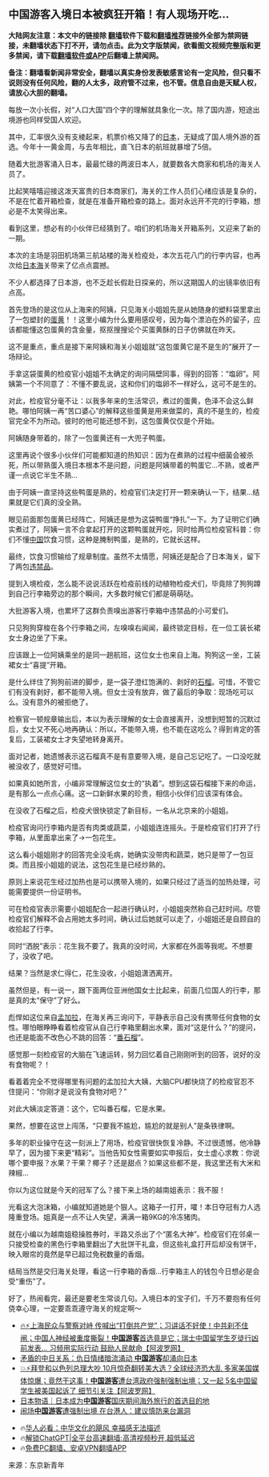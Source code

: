  <!-- 面包屑导航 --> <h2>中国游客入境日本被疯狂开箱！有人现场开吃…</h2> <p class="notice"><b>大陆网友注意：本文中的链接除 <a href="https://github.com/bannedbook/fanqiang" >翻墙</a>软件下载和<a href="https://github.com/killgcd/justmysocks/blob/master/README.md">翻墙推荐</a>链接外全部为禁网链接，未翻墙状态下打不开，请勿点击。此为文字版禁闻，欲看图文视频完整版和更多禁闻，请下载<a href="https://github.com/bannedbook/fanqiang">翻墙软件或APP</a>后翻墙上禁闻网。</p><p>备注：翻墙看新闻非常安全，翻墙以真实身份发表敏感言论有一定风险，但只看不说则没有任何风险，翻的人太多，政府管不过来，也不管。信息自由是天赋人权，请放心大胆的翻墙。</b></p>  <div class="entry"> <p>每放一次小长假，对“人口大国”四个字的理解就具象化一次。除了国内游，短途出境游也同样受国人欢迎。</p> <p>其中，汇率很久没有支棱起来，机票价格又降了的<a href="https://www.bannedbook.org/bnews/tag/%e6%97%a5%e6%9c%ac/" class="st_tag internal_tag" rel="tag" title="标签 日本 下的日志">日本</a>，无疑成了国人境外游的首选。今年十一黄金周，与去年相比，直飞日本的航班就暴增了5倍。</p> <p>随着大批游客涌入日本，最最忙碌的两波日本人，就要数各大商家和机场的海关人员了。</p> <p>比起笑嘻嘻迎接这泼天富贵的日本商家们，海关的工作人员们心绪应该是复杂的，不是在忙着开箱检查，就是在准备开箱检查的路上。面对永远开不完的行李箱，想必是不太笑得出来。</p> <p>看到这里，想必有的小伙伴已经猜到了。咱们的机场海关开箱系列，又迎来了新的一期。</p> <p>本次的主场是羽田机场第三航站楼的海关检疫处，本次五花八门的行李内容，也再次给<a href="https://www.bannedbook.org/bnews/tag/%E6%97%A5%E6%9C%AC%E6%B5%B7/" class="st_tag internal_tag" rel="tag" title="标签 日本海 下的日志">日本海</a>关带来了亿点点震撼。</p> <p>不少人都选择了日本游，也不乏趁长假赴日探亲的，所以这期国人的出镜率依旧有点高。</p> <p>首先登场的是这位从上海来的阿姨，只见海关小姐姐先是从她随身的塑料袋里拿出了一包塑封的<a href="https://www.bannedbook.org/bnews/tag/%E8%9B%8B%E9%BB%84/" class="st_tag internal_tag" rel="tag" title="标签 蛋黄 下的日志">蛋黄</a>！！这里小编为什么要用感叹号，因为每个漂泊在外的留子，应该都能懂这包蛋黄的含金量，抠抠搜搜论个买蛋黄酥的日子仿佛就在昨天。</p> <p>这不是重点，重点是接下来阿姨和海关小姐姐就“这包蛋黄它是不是生的”展开了一场辩论。</p> <p>手拿这袋蛋黄的检疫官小姐姐不太确定的询问隔壁同事，得到的回答：“塩卵”。阿姨第一个不同意了：不懂不要乱说，这和你们的塩卵不一样好么，这可不是生的。</p> <p>对此，检疫官分毫不让：以我多年来的生活常识，煮过的蛋黄，色泽不会这么鲜艳。哪怕阿姨一再“苦口婆心”的解释这些蛋黄是用来做菜的，真的不是生的，检疫官完全不为所动。彼时的他可能还想不到，这包蛋黄仅仅是个开始。</p>  <p>阿姨随身带着的，除了一包蛋黄还有一大兜子鸭蛋。</p> <p>这里再说个很多小伙伴们可能都知道的热知识：因为在煮熟的过程中细菌会被杀死，所以带熟蛋入境日本根本不是问题，问题是阿姨带着的鸭蛋它…不熟，或者严谨一点说它半生不熟…</p> <p>由于阿姨一直坚持这些鸭蛋是熟的，检疫官们决定打开一颗来确认一下，结果…结果就是它们真的没全熟。</p> <p>眼见前面那包蛋黄已经阵亡，阿姨还是想为这袋鸭蛋“挣扎”一下。为了证明它们确实煮过了，阿姨一言不合拿起打开的这颗鸭蛋就开吃，同时给两位检疫官科普：你们不懂<span class='wp_keywordlink_affiliate'><a href="https://www.bannedbook.org/" title="中国" target="_blank">中国</a></span>饮食习惯，这种是腌制鸭蛋，是熟的，它就长这样。</p> <p>最终，饮食习惯输给了规章制度。虽然不太情愿，阿姨还是配合了日本海关，留下了两包<a href="https://www.bannedbook.org/bnews/tag/%E8%BF%9D%E7%A6%81%E5%93%81/" class="st_tag internal_tag" rel="tag" title="标签 违禁品 下的日志">违禁品</a>。</p> <p>提到入境检疫，怎么能不说说活跃在检疫前线的动植物检疫犬们，毕竟除了狗狗蹲到自己行李箱旁边的那个瞬间，大多数时候它们都是萌萌哒。</p> <p>大批游客入境，也累坏了这群负责嗅出游客行李箱中违禁品的小可爱们。</p> <p>只见狗狗穿梭在各个行李箱之间，左嗅嗅右闻闻，最终锁定目标，在一位工装长裙女士身边坐了下来。</p> <p>应该跟上一位阿姨乘坐的是同一趟航班，这位女士也来自上海。狗狗这一坐，工装裙女士“喜提”开箱。</p> <p>是什么绊住了狗狗前进的脚步，是一袋子澄红饱满的、剥好的<a href="https://www.bannedbook.org/bnews/tag/%E7%9F%B3%E6%A6%B4/" class="st_tag internal_tag" rel="tag" title="标签 石榴 下的日志">石榴</a>。可惜，不管它们有没有剥好，都不能带入境。但女士没有放弃，做了最后的争取：现场吃可以么。没有意外的被拒绝了。</p> <p>检察官一顿规章输出后，本以为表示理解的女士会直接离开，没想到短暂的沉默过后，女士又不死心地再确认：所以，不能带入境，也不能在这吃么？得到肯定的答复后，工装裙女士才失望地转身离开。</p>  <p>面对记者，她遗憾表示这石榴真不是有意要带入境，是自己忘记吃了。一口没吃就被没收了，感觉好可惜。</p> <p>如果真如她所言，小编非常理解这位女士的“执着”。想到这袋石榴接下来的命运，是有那么一点点心痛。这一口新鲜水果的珍贵，相信小伙伴们应该深有体会。</p> <p>在没收了石榴之后，检疫犬很快锁定了新目标，一名从北京来的小姐姐。</p> <p>检疫官询问行李箱内是否有肉类或蔬菜，小姐姐连连摇头。于是检疫官们打开了行李箱，从里面拿出来了→一包花生。</p> <p>这么看小姐姐刚才的回答完全没毛病，她确实没带肉和蔬菜，她只是带了一包豆类。而且按小姐姐的说法，这包花生是已经炒熟的。</p> <p>原则上来说花生经过加热也是可以携带入境的，如果只经过了适当的加热处理，可能需要提供一份证明书。</p> <p>可在检疫官表示需要小姐姐配合一起进行确认时，小姐姐突然称自己赶时间。尽管检疫官们解释不会占用她太多时间，确认过后她就可以走了，小姐姐还是自顾自的收拾起了行李。</p> <p>同时“洒脱”表示：花生我不要了。我真的没时间，大家都在外面等我呢。不想要了，没收了吧。</p> <p>结果？当然是求仁得仁，花生没收，小姐姐潇洒离开。</p> <p>虽然但是，有一说一，跟下面两位亚洲他国女士比起来，前面几位国人的行李，那是真的太“保守”了好么。</p> <p>彪悍如这位来自<a href="https://www.bannedbook.org/bnews/tag/%e5%ad%9f%e5%8a%a0%e6%8b%89/" class="st_tag internal_tag" rel="tag" title="标签 孟加拉 下的日志">孟加拉</a>，在海关再三询问下，平静表示自己没有携带任何食物的女性。哪怕眼睁睁看着检疫官从自己行李箱里翻出水果，面对“这是什么？”的提问，也还是能面不改色心不跳的回答：“<a href="https://www.bannedbook.org/bnews/tag/%E7%95%AA%E7%9F%B3%E6%A6%B4/" class="st_tag internal_tag" rel="tag" title="标签 番石榴 下的日志">番石榴</a>”。</p>  <p>感觉那一刻检疫官的大脑在飞速运转，努力回忆着自己刚刚听到的回答，说好的没有食物呢？！</p> <p>看着着完全不觉得哪里有问题的孟加拉大大姨，大脑CPU都快烧了的检疫官忍不住提问：“你刚才是说没有食物对吧？”</p> <p>对此大姨淡定答道：这个，它叫番石榴，它是水果。</p> <p>果然，想要在这世上闯荡，“只要我不尴尬，尴尬的就是别人”是条铁律啊。</p> <p>多年的职业操守在这一刻派上了用场，检疫官很快恢复冷静。不过很遗憾，他冷静早了，因为接下来更“精彩”。当他告知女性需要如实申报后，女士虚心求教：你说哪个要申报？水果？干果？椰子？还是甜点？如果这些都不是，我这里还有大米和辣椒…</p> <p>你以为这位就是今天的冠军了么？接下来上场的越南姐表示：我不服！</p> <p>光看这大泡沫箱，小编就知道她是个狠人。这箱子一打开，嚯！本日夺冠有力人选隆重登场。姐真是一点不让人失望，满满一箱9KG的冷冻猪肉。</p> <p>就在小编以为越南姐稳操胜券时，半路又杀出了个“匿名大神”。检疫官们在邻桌一只接受检查的黑色行李箱里翻出了大批饼干礼盒，但这些礼盒打开后却没有饼干，映入眼帘的竟然是早已超过免税数量的香烟。</p> <p>结局当然是交归海关处理，看这一行李箱的香烟…行李箱主人的钱包今日想必是会受“重伤”了。</p> <p>好了，热闹看完，最还是要老生常谈几句。入境日本的宝子们，千万不要抱有任何侥幸心理，一定要乖乖遵守海关的规定啊～</p> <!--<div id="taboola-mid-1"></div>--><ul class='op-related-articles' title='相关阅读'> <li><a href='https://www.bannedbook.org/bnews/bannedvideo/20241005/2097757.html' target='_blank'>🔥⚡上海民众与警察对峙 传喊出“打倒共产党”；习讲话不好使！中共刹不住闸；中国人神经被重度撕裂！<b>中国游客</b>首选竟是它；瑞士中国留学生歹徒行凶前发表... 习频用实际行动 鼓励人民献命【阿波罗网】</a></li> <li><a href='https://www.bannedbook.org/bnews/ssgc/20241004/2097508.html' target='_blank'>矛盾的中日关系：仇日情绪暗流涌动 <b>中国游客</b>却涌向日本</a></li> <li><a href='https://www.bannedbook.org/bnews/bannedvideo/20241004/2097420.html' target='_blank'>💥⚡️拜登和以色列总理大吵 10月惊奇翻转美大选？全球经济恐大乱 多家美国媒体惊爆；竟然干这事！<b>中国游客</b>遭台湾政府强制强制出境；又一起 5名中国留学生被美国起诉了 细节引关注【阿波罗网】</a></li> <li><a href='https://www.bannedbook.org/bnews/baitai/20241004/2097294.html' target='_blank'>日本物语｜日本成为<b>中国游客</b>国庆期间海外旅行的首选目的地</a></li> <li><a href='https://www.bannedbook.org/bnews/cnnews/hknews/20241004/2097230.html' target='_blank'>闹场<b>中国游客</b>遭强制出境 在台港人：建议慎防来台漏洞</a></li> </ul> <ul class="texttj"> <!--<li>🔥<a href="https://www.bannedbook.org/bnews/ssgc/20230219/1850782.html" target="_blank">法国犹太老板：神告诉我们，只有一位中国人能救人类</a></li>--> <li>🔥<a href="https://www.bannedbook.org/bnews/comments/20220220/1694796.html" target="_blank">华人必看：中华文化的飓风 幸福感无法描述</a></li> <li>🔥<a href="https://github.com/bannedbook/fanqiang/wiki/V2ray%E6%9C%BA%E5%9C%BA" target="_blank">解锁ChatGPT|全平台高速翻墙:高清视频秒开,超低延迟</a></li> <li>🔥<a href="https://github.com/bannedbook/fanqiang/wiki/%E7%A6%81%E9%97%BB%E7%BD%91%E5%AE%89%E5%8D%93%E7%BF%BB%E5%A2%99%E6%96%B0%E9%97%BBAPP" target="_blank">免费PC翻墙、安卓VPN翻墙APP</a></li> </ul><p class="src-info">来源：东京新青年 </p> <a name='sharetosocial'></a> <div style="margin-bottom:5px;padding-bottom:5px;clear:both"> <div id="archive-pix-1" class="banner-ads"> <!-- AuctionX Display platform tag START --> <div id="27602x728x90x621x_ADSLOT1" clicktrack="%%CLICK_URL_ESC%%"></div>  <!-- AuctionX Display platform tag END --> </div> <div id="archive-pix-2" class="banner-ads"> <!-- AuctionX Display platform tag START --> <div id="27556x300x250x621x_ADSLOT1" clicktrack="%%CLICK_URL_ESC%%" style="margin:0 auto;text-align:center"></div>  <!-- AuctionX Display platform tag END --> </div> </div>  <div id="archive-pix-1" class="banner-ads"> <!-- AuctionX Display platform tag START --> <div id="27603x728x90x621x_ADSLOT1" clicktrack="%%CLICK_URL_ESC%%"></div>  <!-- AuctionX Display platform tag END --> </div> </div><!--END ENTRY--> 